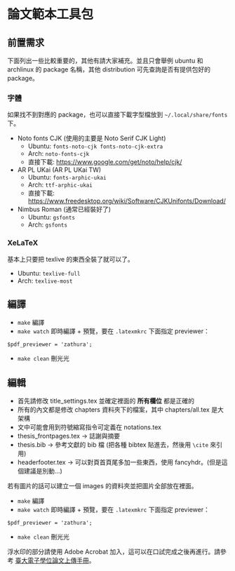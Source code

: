 # 論文範本工具包

## 前置需求

下面列出一些比較重要的，其他有請大家補充。並且只會舉例 ubuntu 和 archlinux
的 package 名稱，其他 distribution 可先查詢是否有提供包好的 package。

### 字體
如果找不到對應的 package，也可以直接下載字型檔放到 `~/.local/share/fonts` 下。

- Noto fonts CJK (使用的主要是 Noto Serif CJK Light)
  - Ubuntu: `fonts-noto-cjk fonts-noto-cjk-extra`
  - Arch: `noto-fonts-cjk`
  - 直接下載: https://www.google.com/get/noto/help/cjk/
- AR PL UKai (AR PL UKai TW)
  - Ubuntu: `fonts-arphic-ukai`
  - Arch: `ttf-arphic-ukai`
  - 直接下載: https://www.freedesktop.org/wiki/Software/CJKUnifonts/Download/
- Nimbus Roman (通常已經裝好了)
  - Ubuntu: `gsfonts`
  - Arch: `gsfonts`  

### XeLaTeX

基本上只要把 texlive 的東西全裝了就可以了。

- Ubuntu: `texlive-full`
- Arch: `texlive-most`

## 編譯

- `make` 編譯
- `make watch` 即時編譯 + 預覽，要在 `.latexmkrc` 下面指定 previewer：
```
$pdf_previewer = 'zathura';
```
- `make clean` 刪光光

## 編輯

- 首先請修改 title\_settings.tex 並確定裡面的 **所有欄位** 都是正確的
- 所有的內文都是修改 chapters 資料夾下的檔案，其中 chapters/all.tex 是大架構
- 文中可能會用到符號縮寫指令可定義在 notations.tex
- thesis\_frontpages.tex → 誌謝與摘要
- thesis.bib → 參考文獻的 bib 檔 (把各種 bibtex 貼進去，然後用 `\cite` 來引用)
- headerfooter.tex → 可以對頁首頁尾多加一些東西，使用 fancyhdr。(但是這個建議是別動...)

若有圖片的話可以建立一個 images 的資料夾並把圖片全部放在裡面。

- `make` 編譯
- `make watch` 即時編譯 + 預覽，要在 `.latexmkrc` 下面指定 previewer：
```
$pdf_previewer = 'zathura';
```
- `make clean` 刪光光

浮水印的部分請使用 Adobe Acrobat 加入，這可以在口試完成之後再進行。請參考 [臺大電子學位論文上傳手冊](http://www.lib.ntu.edu.tw/doc/CL/etdsguide.pdf)。
